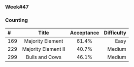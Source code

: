 
### Week#47
### Counting

| # | Title | Acceptance | Difficulty
| :------------ |:---------------:| :-----:| -----:|
| 169 | Majority Element | 61.4% | Easy |
| 229 | Majority Element II | 40.7% | Medium |
| 299 | Bulls and Cows | 46.1% | Medium |
